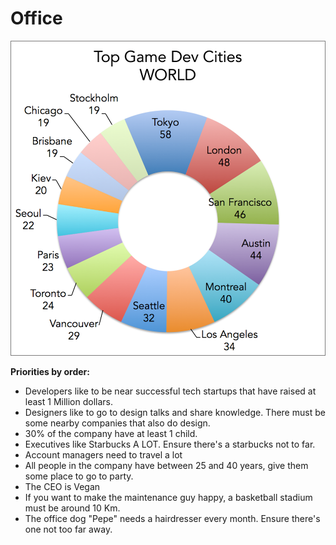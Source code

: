 # Office


![alt text](Input/top-game-development-cities-world.png)

**Priorities by order:**

- Developers like to be near successful tech startups that have raised at least 1 Million dollars.
- Designers like to go to design talks and share knowledge. There must be some nearby companies that also do design.
- 30% of the company have at least 1 child.
- Executives like Starbucks A LOT. Ensure there's a starbucks not to far.
- Account managers need to travel a lot
- All people in the company have between 25 and 40 years, give them some place to go to party.
- The CEO is Vegan
- If you want to make the maintenance guy happy, a basketball stadium must be around 10 Km.
- The office dog "Pepe" needs a hairdresser every month. Ensure there's one not too far away.
